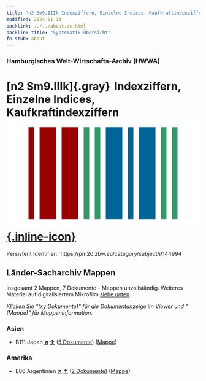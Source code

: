 ```yaml
---
title: "n2 Sm9.IIIk Indexziffern, Einzelne Indices, Kaufkraftindexziffern"
modified: 2024-01-13
backlink: ../../about.de.html
backlink-title: "Systematik-Übersicht"
fn-stub: about
---
```


### Hamburgisches Welt-Wirtschafts-Archiv (HWWA)

# [n2 Sm9.IIIk]{.gray}&#8201; Indexziffern, Einzelne Indices, Kaufkraftindexziffern &#160; [![Wikidata](/images/Wikidata-logo.svg "Wikidata"){.inline-icon}](http://www.wikidata.org/entity/Q104710491)

<div class="hint">Persistent Identifier: `https://pm20.zbw.eu/category/subject/i/144994`</div>







## Länder-Sacharchiv Mappen






Insgesamt 2 Mappen, 7 Dokumente - Mappen unvollständig. Weiteres Material auf digitalisiertem Mikrofilm [siehe unten](#filmsections).

_Klicken Sie "(xy Dokumente)" für die Dokumentanzeige im Viewer und "(Mappe)" für Mappeninformation._




### Asien

- B111 Japan [**&nearr;**](../../../geo/i/141272/about.de.html "Japan (alle Mappen)") [**&uarr;**](../../../geo/about.de.html#B111 "Ländersystematik") (<a href="https://pm20.zbw.eu/iiifview/folder/sh/141272,144994" title="über: Japan : Indexziffern, Einzelne Indices, Kaufkraftindexziffern" target="_blank">5 Dokumente</a>) ([Mappe](../../../../folder/sh/1412xx/141272/1449xx/144994/about.de.html))

### Amerika

- E86 Argentinien [**&nearr;**](../../../geo/i/141692/about.de.html "Argentinien (alle Mappen)") [**&uarr;**](../../../geo/about.de.html#E86 "Ländersystematik") (<a href="https://pm20.zbw.eu/iiifview/folder/sh/141692,144994" title="über: Argentinien : Indexziffern, Einzelne Indices, Kaufkraftindexziffern" target="_blank">2 Dokumente</a>) ([Mappe](../../../../folder/sh/1416xx/141692/1449xx/144994/about.de.html))



<a id="filmsections" />













